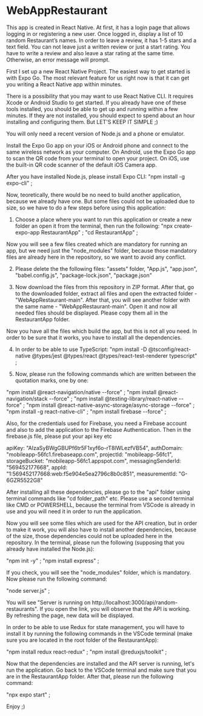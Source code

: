 # WebAppRestaurant
This app is created in React Native. At first, it has a login page that allows logging in or registering a new user. Once logged in, display a list of 10 random Restaurant’s names. In order to leave a review, it has 1-5 stars and a text field. You can not leave just a written review or just a start rating. You have to write a review and also leave a star rating at the same time. Otherwise, an error message will prompt.

First I set up a new React Native Project.
The easiest way to get started is with Expo Go.
The most relevant feature for us right now is that it can get you writing a React Native app within minutes.

There is a possibility that you may want to use React Native CLI. It requires Xcode or Android Studio to get started. If you already have one of these tools installed, you should be able to get up and running within a few minutes. If they are not installed, you should expect to spend about an hour installing and configuring them. But LET'S KEEP IT SIMPLE ;)

You will only need a recent version of Node.js and a phone or emulator.

Install the Expo Go app on your iOS or Android phone and connect to the same wireless network as your computer. On Android, use the Expo Go app to scan the QR code from your terminal to open your project. On iOS, use the built-in QR code scanner of the default iOS Camera app.

After you have installed Node.js, please install Expo CLI:
"npm install -g expo-cli" ; 

Now, teoretically, there would be no need to build another application, because we already have one. But some files could not be uploaded due to size, so we have to do a few steps before using this application:

1. Choose a place where you want to run this application or create a new folder an open it from the terminal, then run the following:
"npx create-expo-app RestaurantApp" ; 
"cd RestaurantApp" ; 

Now you will see a few files created which are mandatory for running an app, but we need just the "node_modules" folder, because those mandatory files are already here in the repository, so we want to avoid any conflict.

2. Please delete the the following files: "assets" folder, "App.js", "app.json", "babel.config.js", "package-lock.json", "package.json" 

3. Now download the files from this repository in ZIP format. After that, go to the downloaded folder, extract all files and open the extracted folder - "WebAppRestaurant-main". After that, you will see another folder with the same name - "WebAppRestaurant-main". Open it and now all needed files should be displayed. Please copy them all in the RestaurantApp folder. 

Now you have all the files which build the app, but this is not all you need. 
In order to be sure that it works, you have to install all the dependencies.

4. In order to be able to use TypeScript:
"npm install -D @tsconfig/react-native @types/jest @types/react @types/react-test-renderer typescript" ; 

5. Now, please run the following commands which are written between the quotation marks, one by one:

"npm install @react-navigation/native --force" ; 
"npm install @react-navigation/stack --force" ; 
"npm install @testing-library/react-native --force" ; 
"npm install @react-native-async-storage/async-storage --force" ; 
"npm install -g react-native-cli" ; 
"npm install firebase --force" ; 

Also, for the credentials used for Firebase, you need a Firebase account and also to add the application to the Firebase Authentication. Then in the firebase.js file, please put your api key etc

  apiKey: "AIzaSyBWgGBUPf6tr5F1xyf6o-rT8lWLezfVB54",
  authDomain: "mobileapp-56fc1.firebaseapp.com",
  projectId: "mobileapp-56fc1",
  storageBucket: "mobileapp-56fc1.appspot.com",
  messagingSenderId: "569452177668",
  appId: "1:569452177668:web:f5e904e5ea2796c8b0c851",
  measurementId: "G-6GZR5522G8"

After installing all these dependencies, please go to the "api" folder using terminal commands like "cd folder_path" etc.
Please use a second terminal like CMD or POWERSHELL, because the terminal from VSCode is already in use and you will need it in order to run the application.

Now you will see some files which are used for the API creation, but in order to make it work, you will also have to install another dependencies, because of the size, those dependencies could not be uploaded here in the repository.
In the terminal, please run the following (supposing that you already have installed the Node.js):

"npm init -y" ; 
"npm install express" ; 

If you check, you will see the "node_modules" folder, which is mandatory. Now please run the following command:

"node server.js" ; 

You will see "Server is running on http://localhost:3000/api/random-restaurants". If you open the link, you will observe that the API is working. By refreshing the page, new data will be displayed.

In order to be able to use Redux for state management, you will have to install it by running the following commands in the VSCode terminal (make sure you are located in the root folder of the RestaurantApp):

"npm install redux react-redux" ; 
"npm install @reduxjs/toolkit" ; 


Now that the dependencies are installed and the API server is running, let's run the application. Go back to the VSCode terminal and make sure that you are in the RestaurantApp folder. After that, please run the following command:

"npx expo start" ; 

Enjoy ;)







